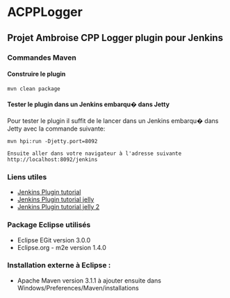 # ACPPLogger
## Projet Ambroise CPP Logger plugin pour Jenkins

### Commandes Maven
#### Construire le plugin

	mvn clean package
	
#### Tester le plugin dans un Jenkins embarqu� dans Jetty
Pour tester le plugin il suffit de le lancer dans un Jenkins embarqu� dans Jetty avec la commande suivante:

	mvn hpi:run -Djetty.port=8092
	
	Ensuite aller dans votre navigateur à l'adresse suivante http://localhost:8092/jenkins 
 
### Liens utiles
  * [Jenkins Plugin tutorial](https://wiki.jenkins-ci.org/display/JENKINS/Plugin+tutorial#Plugintutorial-Eclipse) 
  * [Jenkins Plugin tutorial jelly](https://wiki.jenkins-ci.org/display/JENKINS/Basic+guide+to+Jelly+usage+in+Jenkins)
  * [Jenkins Plugin tutorial jelly 2](https://blog.codecentric.de/en/2012/08/tutorial-create-a-jenkins-plugin-to-integrate-jenkins-and-nexus-repository/)

### Package Eclipse utilisés
  * Eclipse EGit version 3.0.0
  * Eclipse.org - m2e version 1.4.0

### Installation externe à Eclipse :
  * Apache Maven version 3.1.1 à ajouter ensuite dans Windows/Preferences/Maven/installations